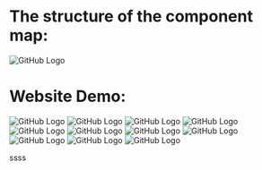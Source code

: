# The structure of the component map:
![GitHub Logo](https://github.com/sepidehnil/Maktab94-Project-Sepideh-Nilforoushan/blob/main/src/assets/images/Copy%20of%20Untitled%20Diagram.drawio.png)
# Website Demo:
![GitHub Logo](https://github.com/sepidehnil/Maktab94-Project-Sepideh-Nilforoushan/blob/main/src/assets/images/Screenshot%20(33).png)
![GitHub Logo](https://github.com/sepidehnil/Maktab94-Project-Sepideh-Nilforoushan/blob/main/src/assets/images/j.png)
![GitHub Logo](https://github.com/sepidehnil/Maktab94-Project-Sepideh-Nilforoushan/blob/main/src/assets/images/Screenshot%202023-10-31%20013126.png)
![GitHub Logo](https://github.com/sepidehnil/Maktab94-Project-Sepideh-Nilforoushan/blob/main/src/assets/images/Screenshot%202023-10-31%20013455.png)
![GitHub Logo](https://github.com/sepidehnil/Maktab94-Project-Sepideh-Nilforoushan/blob/main/src/assets/images/Screenshot%202023-10-31%20013547.png)
![GitHub Logo](https://github.com/sepidehnil/Maktab94-Project-Sepideh-Nilforoushan/blob/main/src/assets/images/Screenshot%202023-10-31%20013632.png)
![GitHub Logo](https://github.com/sepidehnil/Maktab94-Project-Sepideh-Nilforoushan/blob/main/src/assets/images/Screenshot%202023-10-31%20014304.png)
![GitHub Logo](https://github.com/sepidehnil/Maktab94-Project-Sepideh-Nilforoushan/blob/main/src/assets/images/Screenshot%202023-10-31%20014338.png)
![GitHub Logo](https://github.com/sepidehnil/Maktab94-Project-Sepideh-Nilforoushan/blob/main/src/assets/images/Screenshot%202023-10-31%20014402.png)
![GitHub Logo](https://github.com/sepidehnil/Maktab94-Project-Sepideh-Nilforoushan/blob/main/src/assets/images/Screenshot%202023-10-31%20014421.png)
![GitHub Logo](https://github.com/sepidehnil/Maktab94-Project-Sepideh-Nilforoushan/blob/main/src/assets/images/Screenshot%202023-10-31%20014503.png)



ssss









